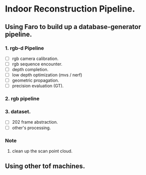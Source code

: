 # Indoor Reconstruction Pipeline.

## Using Faro to build up a database-generator pipeline.

### 1. rgb-d Pipeline
- [ ] rgb camera calibration.
- [ ] rgb sequence encounter.
- [ ] depth completion.
- [ ] low depth optimization (mvs / nerf)
- [ ] geometric propagation.
- [ ] precision evaluation (GT).

### 2. rgb pipeline

### 3. dataset.
- [ ] 202 frame abstraction.
- [ ] other's processing.

### Note
1. clean up the scan point cloud.

## Using other tof machines.